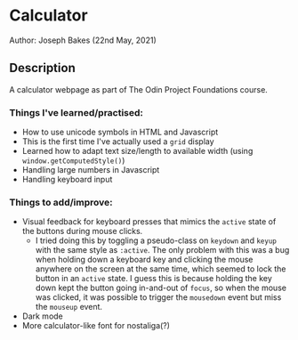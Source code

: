 # Calculator

Author: Joseph Bakes (22nd May, 2021)

## Description

A calculator webpage as part of The Odin Project Foundations course.

### Things I've learned/practised:
- How to use unicode symbols in HTML and Javascript
- This is the first time I've actually used a `grid` display
- Learned how to adapt text size/length to available width (using `window.getComputedStyle()`)
- Handling large numbers in Javascript
- Handling keyboard input

### Things to add/improve:
- Visual feedback for keyboard presses that mimics the `active` state of the buttons during mouse clicks.
    - I tried doing this by toggling a pseudo-class on `keydown` and `keyup` with the same style as `:active`. The only problem with this was a bug when holding down a keyboard key and clicking the mouse anywhere on the screen at the same time, which seemed to lock the button in an `active` state. I guess this is because holding the key down kept the button going in-and-out of `focus`, so when the mouse was clicked, it was possible to trigger the `mousedown` event but miss the `mouseup` event.
- Dark mode
- More calculator-like font for nostaliga(?)